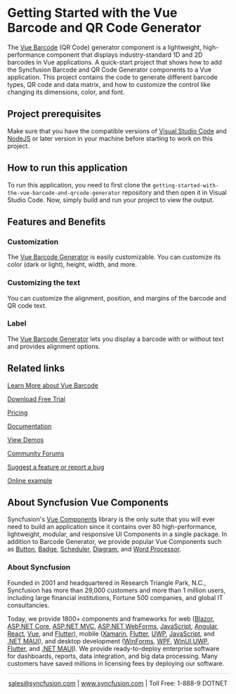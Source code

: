 # Getting Started with the Vue Barcode and QR Code Generator

The [Vue Barcode](https://www.syncfusion.com/vue-components/vue-barcode?utm_source=github&utm_medium=listing&utm_campaign=vue-barcode-github-samples) (QR Code) generator component is a lightweight, high-performance component that displays industry-standard 1D and 2D barcodes in Vue applications. A quick-start project that shows how to add the Syncfusion Barcode and QR Code Generator components to a Vue application. This project contains the code to generate different barcode types, QR code and data matrix, and how to customize the control like changing its dimensions, color, and font.

## Project prerequisites
Make sure that you have the compatible versions of [Visual Studio Code](https://code.visualstudio.com/download ) and [NodeJS](https://nodejs.org/en/download) or later version in your machine before starting to work on this project.

## How to run this application
To run this application, you need to first clone the `getting-started-with-the-vue-barcode-and-qrcode-generator` repository and then open it in Visual Studio Code. Now, simply build and run your project to view the output.


## Features and Benefits

### Customization

The [Vue Barcode Generator](https://www.syncfusion.com/vue-components/vue-barcode?utm_source=github&utm_medium=listing&utm_campaign=vue-barcode-github-samples) is easily customizable. You can customize its color (dark or light), height, width, and more.

### Customizing the text

You can customize the alignment, position, and margins of the barcode and QR code text.

### Label

The [Vue Barcode Generator](https://www.syncfusion.com/vue-components/vue-barcode?utm_source=github&utm_medium=listing&utm_campaign=vue-barcode-github-samples) lets you display a barcode with or without text and provides alignment options.

## Related links
[Learn More about Vue Barcode](https://www.syncfusion.com/vue-components/vue-barcode?utm_source=github&utm_medium=listing&utm_campaign=vue-barcode-github-samples)

[Download Free Trial](https://www.syncfusion.com/account/manage-trials/downloads?utm_source=github&utm_medium=listing&utm_campaign=vue-barcode-github-samples)

[Pricing](https://www.syncfusion.com/sales/teamlicense?utm_source=github&utm_medium=listing&utm_campaign=vue-barcode-github-samples)

[Documentation](https://ej2.syncfusion.com/vue/documentation/barcode/getting-started?utm_source=github&utm_medium=listing&utm_campaign=vue-barcode-github-samples)

[View Demos](https://github.com/SyncfusionExamples/getting-started-with-the-vue-barcode-and-qrcode-generator?utm_source=github&utm_medium=listing&utm_campaign=vue-barcode-github-samples)

[Community Forums](https://www.syncfusion.com/forums/vue-components?utm_source=github&utm_medium=listing&utm_campaign=vue-barcode-github-samples)

[Suggest a feature or report a bug](https://www.syncfusion.com/feedback/vue?utm_source=github&utm_medium=listing&utm_campaign=vue-barcode-github-samples)

[Online example](https://ej2.syncfusion.com/vue/demos/#/bootstrap5/barcode/ean8.html?utm_source=github&utm_medium=listing&utm_campaign=vue-barcode-github-samples)

## About Syncfusion Vue Components

Syncfusion's [Vue Components](https://www.syncfusion.com/vue-components?utm_source=github&utm_medium=listing&utm_campaign=vue-barcode-github-samples) library is the only suite that you will ever need to build an application since it contains over 80 high-performance, lightweight, modular, and responsive UI Components in a single package. In addition to Barcode Generator, we provide popular Vue Components such as [Button](https://www.syncfusion.com/vue-components/vue-button?utm_source=github&utm_medium=listing&utm_campaign=vue-barcode-github-samples), [Badge](https://www.syncfusion.com/vue-components/vue-badge?utm_source=github&utm_medium=listing&utm_campaign=vue-barcode-github-samples), [Scheduler](https://www.syncfusion.com/vue-components/vue-scheduler?utm_source=github&utm_medium=listing&utm_campaign=vue-barcode-github-samples), [Diagram](https://www.syncfusion.com/vue-components/vue-diagram?utm_source=github&utm_medium=listing&utm_campaign=vue-barcode-github-samples), and [Word Processor](https://www.syncfusion.com/vue-components/vue-word-processor?utm_source=github&utm_medium=listing&utm_campaign=vue-barcode-github-samples).

### About Syncfusion
Founded in 2001 and headquartered in Research Triangle Park, N.C., Syncfusion has more than 29,000 customers and more than 1 million users, including large financial institutions, Fortune 500 companies, and global IT consultancies.

Today, we provide 1800+ components and frameworks for web ([Blazor](https://www.syncfusion.com/blazor-components?utm_source=github&utm_medium=listing&utm_campaign=vue-barcode-github-samples), [ASP.NET Core](https://www.syncfusion.com/aspnet-core-ui-controls?utm_source=github&utm_medium=listing&utm_campaign=vue-barcode-github-samples), [ASP.NET MVC](https://www.syncfusion.com/aspnet-mvc-ui-controls?utm_source=github&utm_medium=listing&utm_campaign=vue-barcode-github-samples), [ASP.NET WebForms](https://www.syncfusion.com/jquery/aspnet-webforms-ui-controls?utm_source=github&utm_medium=listing&utm_campaign=vue-barcode-github-samples), [JavaScript](https://www.syncfusion.com/javascript-ui-controls?utm_source=github&utm_medium=listing&utm_campaign=vue-barcode-github-samples), [Angular](https://www.syncfusion.com/angular-components?utm_source=github&utm_medium=listing&utm_campaign=vue-barcode-github-samples), [React](https://www.syncfusion.com/react-components?utm_source=github&utm_medium=listing&utm_campaign=vue-barcode-github-samples), [Vue](https://www.syncfusion.com/vue-components?utm_source=github&utm_medium=listing&utm_campaign=vue-barcode-github-samples), and [Flutter](https://www.syncfusion.com/flutter-widgets?utm_source=github&utm_medium=listing&utm_campaign=vue-barcode-github-samples)), mobile ([Xamarin](https://www.syncfusion.com/xamarin-ui-controls?utm_source=github&utm_medium=listing&utm_campaign=vue-barcode-github-samples), [Flutter](https://www.syncfusion.com/flutter-widgets?utm_source=github&utm_medium=listing&utm_campaign=vue-barcode-github-samples), [UWP](https://www.syncfusion.com/uwp-ui-controls?utm_source=github&utm_medium=listing&utm_campaign=vue-barcode-github-samples), [JavaScript](https://www.syncfusion.com/javascript-ui-controls?utm_source=github&utm_medium=listing&utm_campaign=vue-barcode-github-samples), and [.NET MAUI](https://www.syncfusion.com/maui-controls?utm_source=github&utm_medium=listing&utm_campaign=vue-barcode-github-samples)), and desktop development ([WinForms](https://www.syncfusion.com/winforms-ui-controls?utm_source=github&utm_medium=listing&utm_campaign=vue-barcode-github-samples), [WPF](https://www.syncfusion.com/wpf-controls?utm_source=github&utm_medium=listing&utm_campaign=vue-barcode-github-samples), [WinUI](https://www.syncfusion.com/winui-controls?utm_source=github&utm_medium=listing&utm_campaign=vue-barcode-github-samples),[UWP](https://www.syncfusion.com/uwp-ui-controls?utm_source=github&utm_medium=listing&utm_campaign=vue-barcode-github-samples), [Flutter](https://www.syncfusion.com/flutter-widgets?utm_source=github&utm_medium=listing&utm_campaign=vue-barcode-github-samples), and [.NET MAUI](https://www.syncfusion.com/maui-controls?utm_source=github&utm_medium=listing&utm_campaign=vue-barcode-github-samples)). We provide ready-to-deploy enterprise software for dashboards, reports, data integration, and big data processing. Many customers have saved millions in licensing fees by deploying our software.

<hr style="height:0.3px;border:none;color:lightgrey;background-color:lightgrey;" />

<p align="center">
<a href="mailto:sales@syncfusion.com?Subject=Syncfusion Vue Grid - GitHub" target="_top">sales@syncfusion.com</a> | <a href="https://www.syncfusion.com?utm_source=github&utm_medium=listing&utm_campaign=vue-barcode-github-samples)">www.syncfusion.com</a> | Toll Free: 1-888-9 DOTNET <br>
</p>

